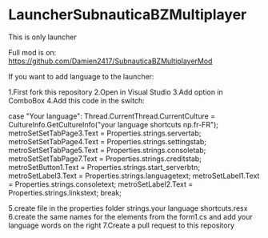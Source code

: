 # LauncherSubnauticaBZMultiplayer
This is only launcher

Full mod is on:
https://github.com/Damien2417/SubnauticaBZMultiplayerMod

If you want to add language to the launcher:

1.First fork this repository
2.Open in Visual Studio
3.Add option in ComboBox
4.Add this code in the switch:

case "Your language":
                    Thread.CurrentThread.CurrentCulture = CultureInfo.GetCultureInfo("your language shortcuts np.fr-FR");
                    metroSetSetTabPage3.Text = Properties.strings.servertab;
                    metroSetSetTabPage4.Text = Properties.strings.settingstab;
                    metroSetSetTabPage5.Text = Properties.strings.consoletab;
                    metroSetSetTabPage7.Text = Properties.strings.creditstab;
                    metroSetButton1.Text = Properties.strings.start_serverbtn;
                    metroSetLabel3.Text = Properties.strings.languagetext;
                    metroSetLabel1.Text = Properties.strings.consoletext;
                    metroSetLabel2.Text = Properties.strings.linkstext;
      break;

5.create file in the properties folder strings.your language shortcuts.resx
6.create the same names for the elements from the form1.cs and add your language words on the right
7.Create a pull request to this repository

